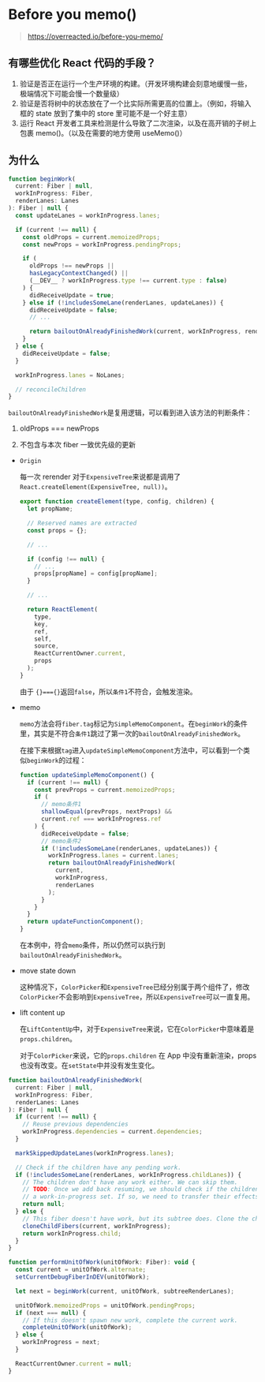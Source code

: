 # Before you memo()

> https://overreacted.io/before-you-memo/

## 有哪些优化 React 代码的手段？

1. 验证是否正在运行一个生产环境的构建。（开发环境构建会刻意地缓慢一些，极端情况下可能会慢一个数量级）
2. 验证是否将树中的状态放在了一个比实际所需更高的位置上。（例如，将输入框的 state 放到了集中的 store 里可能不是一个好主意）
3. 运行 React 开发者工具来检测是什么导致了二次渲染，以及在高开销的子树上包裹 memo()。（以及在需要的地方使用 useMemo()）

## 为什么

```js
function beginWork(
  current: Fiber | null,
  workInProgress: Fiber,
  renderLanes: Lanes
): Fiber | null {
  const updateLanes = workInProgress.lanes;

  if (current !== null) {
    const oldProps = current.memoizedProps;
    const newProps = workInProgress.pendingProps;

    if (
      oldProps !== newProps ||
      hasLegacyContextChanged() ||
      (__DEV__ ? workInProgress.type !== current.type : false)
    ) {
      didReceiveUpdate = true;
    } else if (!includesSomeLane(renderLanes, updateLanes)) {
      didReceiveUpdate = false;
      // ...

      return bailoutOnAlreadyFinishedWork(current, workInProgress, renderLanes);
    }
  } else {
    didReceiveUpdate = false;
  }

  workInProgress.lanes = NoLanes;

  // reconcileChildren
}
```

`bailoutOnAlreadyFinishedWork`是复用逻辑，可以看到进入该方法的判断条件：

1. oldProps === newProps
<!-- 2. legacy context 没被修改 -->
2. 不包含与本次 fiber 一致优先级的更新

- `Origin`

  每一次 rerender 对于`ExpensiveTree`来说都是调用了 `React.createElement(ExpensiveTree, null))`。

  ```js
  export function createElement(type, config, children) {
    let propName;

    // Reserved names are extracted
    const props = {};

    // ...

    if (config !== null) {
      // ...
      props[propName] = config[propName];
    }

    // ...

    return ReactElement(
      type,
      key,
      ref,
      self,
      source,
      ReactCurrentOwner.current,
      props
    );
  }
  ```

  由于 `{}==={}`返回`false`，所以`条件1`不符合，会触发渲染。

- memo

  `memo`方法会将`fiber.tag`标记为`SimpleMemoComponent`。在`beginWork`的条件里，其实是不符合`条件1`跳过了第一次的`bailoutOnAlreadyFinishedWork`。

  在接下来根据`tag`进入`updateSimpleMemoComponent`方法中，可以看到一个类似`beginWork`的过程：

  ```js
  function updateSimpleMemoComponent() {
    if (current !== null) {
      const prevProps = current.memoizedProps;
      if (
        // memo条件1
        shallowEqual(prevProps, nextProps) &&
        current.ref === workInProgress.ref
      ) {
        didReceiveUpdate = false;
        // memo条件2
        if (!includesSomeLane(renderLanes, updateLanes)) {
          workInProgress.lanes = current.lanes;
          return bailoutOnAlreadyFinishedWork(
            current,
            workInProgress,
            renderLanes
          );
        }
      }
    }
    return updateFunctionComponent();
  }
  ```

  在本例中，符合`memo`条件，所以仍然可以执行到`bailoutOnAlreadyFinishedWork`。

- move state down

  这种情况下，`ColorPicker`和`ExpensiveTree`已经分别属于两个组件了，修改`ColorPicker`不会影响到`ExpensiveTree`，所以`ExpensiveTree`可以一直复用。

- lift content up

  在`LiftContentUp`中，对于`ExpensiveTree`来说，它在`ColorPicker`中意味着是`props.children`。

  对于`ColorPicker`来说，它的`props.children` 在 App 中没有重新渲染，props 也没有改变。在`setState`中并没有发生变化。

```js
function bailoutOnAlreadyFinishedWork(
  current: Fiber | null,
  workInProgress: Fiber,
  renderLanes: Lanes
): Fiber | null {
  if (current !== null) {
    // Reuse previous dependencies
    workInProgress.dependencies = current.dependencies;
  }

  markSkippedUpdateLanes(workInProgress.lanes);

  // Check if the children have any pending work.
  if (!includesSomeLane(renderLanes, workInProgress.childLanes)) {
    // The children don't have any work either. We can skip them.
    // TODO: Once we add back resuming, we should check if the children are
    // a work-in-progress set. If so, we need to transfer their effects.q
    return null;
  } else {
    // This fiber doesn't have work, but its subtree does. Clone the child fibers and continue.
    cloneChildFibers(current, workInProgress);
    return workInProgress.child;
  }
}

function performUnitOfWork(unitOfWork: Fiber): void {
  const current = unitOfWork.alternate;
  setCurrentDebugFiberInDEV(unitOfWork);

  let next = beginWork(current, unitOfWork, subtreeRenderLanes);

  unitOfWork.memoizedProps = unitOfWork.pendingProps;
  if (next === null) {
    // If this doesn't spawn new work, complete the current work.
    completeUnitOfWork(unitOfWork);
  } else {
    workInProgress = next;
  }

  ReactCurrentOwner.current = null;
}
```
